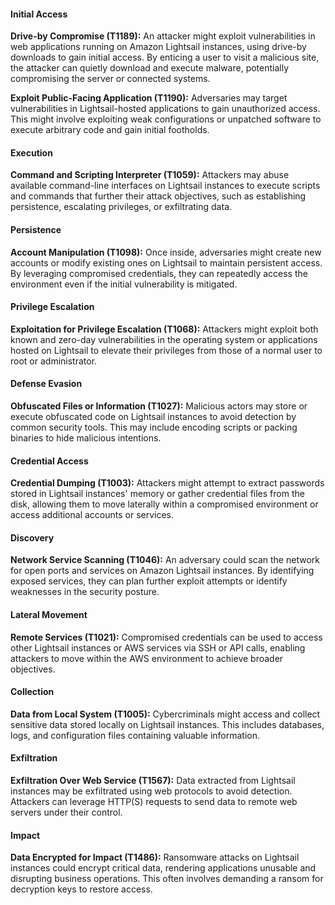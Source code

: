 #### Initial Access

**Drive-by Compromise (T1189):** An attacker might exploit vulnerabilities in web applications running on Amazon Lightsail instances, using drive-by downloads to gain initial access. By enticing a user to visit a malicious site, the attacker can quietly download and execute malware, potentially compromising the server or connected systems.

**Exploit Public-Facing Application (T1190):** Adversaries may target vulnerabilities in Lightsail-hosted applications to gain unauthorized access. This might involve exploiting weak configurations or unpatched software to execute arbitrary code and gain initial footholds.

#### Execution

**Command and Scripting Interpreter (T1059):** Attackers may abuse available command-line interfaces on Lightsail instances to execute scripts and commands that further their attack objectives, such as establishing persistence, escalating privileges, or exfiltrating data.

#### Persistence

**Account Manipulation (T1098):** Once inside, adversaries might create new accounts or modify existing ones on Lightsail to maintain persistent access. By leveraging compromised credentials, they can repeatedly access the environment even if the initial vulnerability is mitigated.

#### Privilege Escalation

**Exploitation for Privilege Escalation (T1068):** Attackers might exploit both known and zero-day vulnerabilities in the operating system or applications hosted on Lightsail to elevate their privileges from those of a normal user to root or administrator.

#### Defense Evasion

**Obfuscated Files or Information (T1027):** Malicious actors may store or execute obfuscated code on Lightsail instances to avoid detection by common security tools. This may include encoding scripts or packing binaries to hide malicious intentions.

#### Credential Access

**Credential Dumping (T1003):** Attackers might attempt to extract passwords stored in Lightsail instances' memory or gather credential files from the disk, allowing them to move laterally within a compromised environment or access additional accounts or services.

#### Discovery

**Network Service Scanning (T1046):** An adversary could scan the network for open ports and services on Amazon Lightsail instances. By identifying exposed services, they can plan further exploit attempts or identify weaknesses in the security posture.

#### Lateral Movement

**Remote Services (T1021):** Compromised credentials can be used to access other Lightsail instances or AWS services via SSH or API calls, enabling attackers to move within the AWS environment to achieve broader objectives.

#### Collection

**Data from Local System (T1005):** Cybercriminals might access and collect sensitive data stored locally on Lightsail instances. This includes databases, logs, and configuration files containing valuable information.

#### Exfiltration

**Exfiltration Over Web Service (T1567):** Data extracted from Lightsail instances may be exfiltrated using web protocols to avoid detection. Attackers can leverage HTTP(S) requests to send data to remote web servers under their control.

#### Impact

**Data Encrypted for Impact (T1486):** Ransomware attacks on Lightsail instances could encrypt critical data, rendering applications unusable and disrupting business operations. This often involves demanding a ransom for decryption keys to restore access. 
